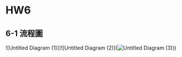 # HW6


## 6-1 流程圖

![Untitled Diagram (1)](![Untitled Diagram (2)](![Untitled Diagram (3)](https://user-images.githubusercontent.com/60034043/124349042-cb6dce00-dc1f-11eb-8e94-ed461caa5288.png)))

